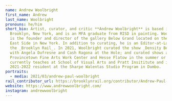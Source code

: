 ```yaml
---
name: Andrew Woolbright
first_name: Andrew
last_name: Woolbright
pronouns: he/him
short_bio: Artist, curator, and critic **Andrew Woolbright** is based in
  Brooklyn, New York, and is an MFA graduate from RISD in painting. Woolbright
  is the founder and director of the gallery Below Grand located on the Lower
  East Side in New York. In addition to curating, he is an Editor-at-Large at
  the _Brooklyn Rail_. In 2021, Woolbright curated the show _Density Betrays Us_
  with Angela Dufresne and Cash Ragona at the Hole; and curated shows at
  Provincetown Fine Arts Work Center and Hesse Flatow in the summer or 2022. He
  currently teaches at School of Visual Arts and Pratt Insititute and is a
  2021-2022 resident at the Sharpe Walentas Studio Program in Dumbo.
portraits:
  - media: 2021/03/andrew-paul-woolbright
rail_contributor_url: https://brooklynrail.org/contributor/Andrew-Paul-Woolbright
website: https://www.andrewwoolbright.com/
instagram: andrewwoolbright
---
```

